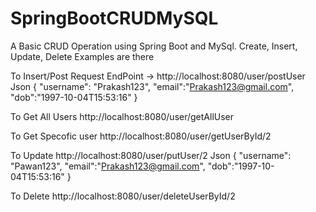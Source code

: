 # SpringBootCRUDMySQL
A Basic CRUD Operation using Spring Boot and MySql.
Create, Insert, Update, Delete Examples are there

To Insert/Post Request
EndPoint -> http://localhost:8080/user/postUser
Json 
{
  "username": "Prakash123",
  "email":"Prakash123@gmail.com",
  "dob":"1997-10-04T15:53:16"
}


To Get All Users
http://localhost:8080/user/getAllUser


To Get Specofic user
http://localhost:8080/user/getUserById/2


To Update
http://localhost:8080/user/putUser/2
Json 
{
  "username": "Pawan123",
  "email":"Prakash123@gmail.com",
  "dob":"1997-10-04T15:53:16"
}


To Delete
http://localhost:8080/user/deleteUserById/2
